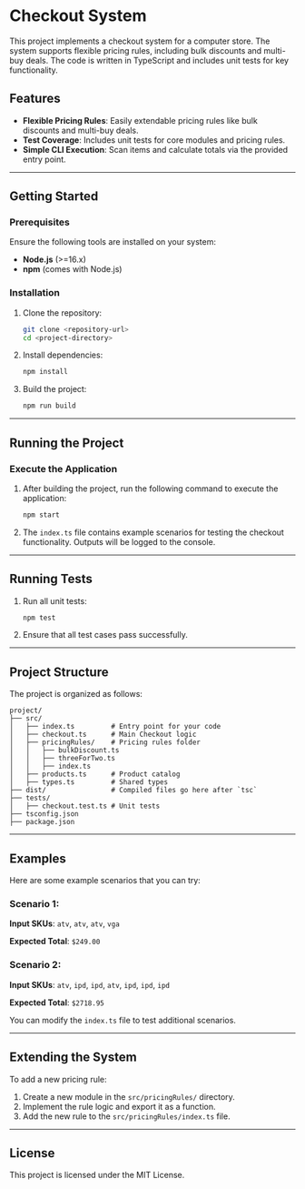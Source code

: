 # Checkout System

This project implements a checkout system for a computer store. The system supports flexible pricing rules, including bulk discounts and multi-buy deals. The code is written in TypeScript and includes unit tests for key functionality.

## Features
- **Flexible Pricing Rules**: Easily extendable pricing rules like bulk discounts and multi-buy deals.
- **Test Coverage**: Includes unit tests for core modules and pricing rules.
- **Simple CLI Execution**: Scan items and calculate totals via the provided entry point.

---

## Getting Started

### Prerequisites
Ensure the following tools are installed on your system:
- **Node.js** (>=16.x)
- **npm** (comes with Node.js)

### Installation
1. Clone the repository:
   ```bash
   git clone <repository-url>
   cd <project-directory>
   ```

2. Install dependencies:
   ```bash
   npm install
   ```

3. Build the project:
   ```bash
   npm run build
   ```

---

## Running the Project

### Execute the Application
1. After building the project, run the following command to execute the application:
   ```bash
   npm start
   ```

2. The `index.ts` file contains example scenarios for testing the checkout functionality. Outputs will be logged to the console.

---

## Running Tests

1. Run all unit tests:
   ```bash
   npm test
   ```

2. Ensure that all test cases pass successfully.

---

## Project Structure
The project is organized as follows:

```
project/
├── src/
│   ├── index.ts         # Entry point for your code
│   ├── checkout.ts      # Main Checkout logic
│   ├── pricingRules/    # Pricing rules folder
│   │   ├── bulkDiscount.ts
│   │   ├── threeForTwo.ts
│   │   ├── index.ts
│   ├── products.ts      # Product catalog
│   ├── types.ts         # Shared types
├── dist/                # Compiled files go here after `tsc`
├── tests/
│   ├── checkout.test.ts # Unit tests
├── tsconfig.json
├── package.json
```

---

## Examples
Here are some example scenarios that you can try:

### Scenario 1:
**Input SKUs**: `atv`, `atv`, `atv`, `vga`

**Expected Total**: `$249.00`

### Scenario 2:
**Input SKUs**: `atv`, `ipd`, `ipd`, `atv`, `ipd`, `ipd`, `ipd`

**Expected Total**: `$2718.95`

You can modify the `index.ts` file to test additional scenarios.

---

## Extending the System
To add a new pricing rule:
1. Create a new module in the `src/pricingRules/` directory.
2. Implement the rule logic and export it as a function.
3. Add the new rule to the `src/pricingRules/index.ts` file.

---

## License
This project is licensed under the MIT License.

